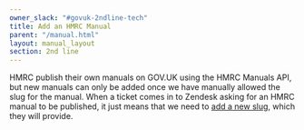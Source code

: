 ```yaml
---
owner_slack: "#govuk-2ndline-tech"
title: Add an HMRC Manual
parent: "/manual.html"
layout: manual_layout
section: 2nd line
---
```


HMRC publish their own manuals on GOV.UK using the HMRC Manuals API, but new manuals can only be added once we have manually allowed the slug for the manual. When a ticket comes in to Zendesk asking for an HMRC manual to be published, it just means that we need to [add a new slug], which they will provide.

[add a new slug]: https://github.com/alphagov/hmrc-manuals-api#adding-a-new-slug